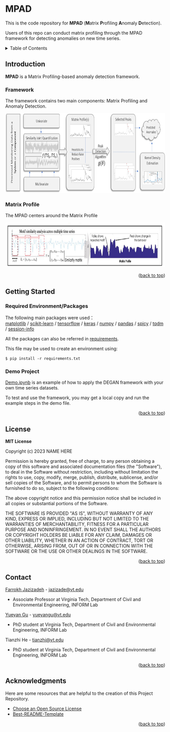 <a name="readme-top"></a>


# MPAD

This is the code repository for **MPAD** (**M**atrix **P**rofiling **A**nomaly **D**etection).

Users of this repo can conduct matrix profiling through the MPAD framework for detecting anomalies on new time series. 

<!-- TABLE OF CONTENTS -->
<details>
  <summary>Table of Contents</summary>
  <ol>
    <li><a href="#introduction">Introduction</a>
      <ul>
        <li><a href="#framework">Framework</a></li>
        <li><a href="#matrix-profile">Matrix Profile</a></li>
      </ul>
    </li>
    <li>
      <a href="#getting-started">Getting Started</a>
      <ul>
        <li><a href="#required-packages">Required Packages</a></li>
        <li><a href="#demo-project">Demo Project</a></li>
      </ul>
    </li>
    <li><a href="#license">License</a></li>
    <li><a href="#contact">Contact</a></li>
    <li><a href="#acknowledgments">Acknowledgments</a></li>
  </ol>
</details>


## Introduction
**MPAD** is a Matrix Profiling-based anomaly detection framework. 

### Framework  

The framework contains two main components: Matrix Profiling and Anomaly Detection.


<img src="https://github.com/Test1122th/test2/blob/main/imgs/MPAD Framework.png" width="800" height="250" /> 

### Matrix Profile

The MPAD centers around the Matrix Profile

<img src="https://github.com/Test1122th/test2/blob/main/imgs/matrix_profile_score.png" width="800" height="140" />

<p align="right">(<a href="#readme-top">back to top</a>)</p>


## Getting Started

### Required Environment/Packages

The following main packages were used：   
[matplotlib](https://matplotlib.org/stable/users/installing/index.html)  / [scikit-learn](https://scikit-learn.org/stable/install.html) / [tensorflow](https://www.tensorflow.org/install) / [keras](https://pypi.org/project/keras/) / [numpy](https://numpy.org/install/) / [pandas](https://pandas.pydata.org/pandas-docs/stable/getting_started/install.html) / [spicy](https://docs.zeek.org/projects/spicy/en/latest/installation.html#) / [tqdm](https://pypi.org/project/tqdm/) / [session-info](https://pypi.org/project/session-info/) 

All the packages can also be referred in [requirements](requirements.txt).

This file may be used to create an environment using:
```
$ pip install -r requirements.txt
```

  
### Demo Project

[Demo.ipynb](demo.ipynb) is an example of how to apply the DEGAN framework with your own time series datasets.

To test and use the framework, you may get a local copy and run the example steps in the demo file.

<p align="right">(<a href="#readme-top">back to top</a>)</p>


## License

**MIT License**

Copyright (c) 2023 NAME HERE

Permission is hereby granted, free of charge, to any person obtaining a copy of this software and associated documentation files (the "Software"), to deal
in the Software without restriction, including without limitation the rights to use, copy, modify, merge, publish, distribute, sublicense, and/or sell copies of the Software, and to permit persons to whom the Software is furnished to do so, subject to the following conditions:

The above copyright notice and this permission notice shall be included in all copies or substantial portions of the Software.

THE SOFTWARE IS PROVIDED "AS IS", WITHOUT WARRANTY OF ANY KIND, EXPRESS OR IMPLIED, INCLUDING BUT NOT LIMITED TO THE WARRANTIES OF MERCHANTABILITY, FITNESS FOR A PARTICULAR PURPOSE AND NONINFRINGEMENT. IN NO EVENT SHALL THE AUTHORS OR COPYRIGHT HOLDERS BE LIABLE FOR ANY CLAIM, DAMAGES OR OTHER LIABILITY, WHETHER IN AN ACTION OF CONTRACT, TORT OR OTHERWISE, ARISING FROM, OUT OF OR IN CONNECTION WITH THE SOFTWARE OR THE USE OR OTHER DEALINGS IN THE SOFTWARE.

<p align="right">(<a href="#readme-top">back to top</a>)</p>

## Contact

[Farrokh Jazizadeh](https://www.inform-lab.org/farrokh-jazizadeh) - jazizade@vt.edu
- Associate Professor at Virginia Tech, Department of Civil and Environmental Engineering, INFORM Lab

[Yueyan Gu](https://yueyangu.github.io/aboutme/) - yueyangu@vt.edu
- PhD student at Virginia Tech, Department of Civil and Environmental Engineering, INFORM Lab

Tianzhi He - tianzhi@vt.edu
- PhD student at Virginia Tech, Department of Civil and Environmental Engineering, INFORM Lab


<p align="right">(<a href="#readme-top">back to top</a>)</p>

## Acknowledgments

Here are some resources that are helpful to the creation of this Project Repository.

* [Choose an Open Source License](https://choosealicense.com)
* [Best-README-Template](https://github.com/othneildrew/Best-README-Template)

<p align="right">(<a href="#readme-top">back to top</a>)</p>
